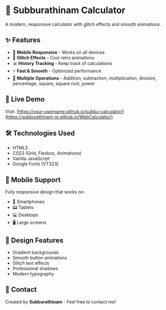 # 🧮 Subburathinam Calculator

A modern, responsive calculator with glitch effects and smooth animations.

## ✨ Features

- 📱 **Mobile Responsive** - Works on all devices
- 🎨 **Glitch Effects** - Cool retro animations
- 📊 **History Tracking** - Keep track of calculations
- ⚡ **Fast & Smooth** - Optimized performance
- 🎯 **Multiple Operations** - Addition, subtraction, multiplication, division, percentage, square, square root, power

## 🚀 Live Demo

Visit: [https://your-username.github.io/subbu-calculator/](https://subburathinam-m.github.io/WebCalculator/)

## 🛠️ Technologies Used

- HTML5
- CSS3 (Grid, Flexbox, Animations)
- Vanilla JavaScript
- Google Fonts (VT323)

## 📱 Mobile Support

Fully responsive design that works on:
- 📱 Smartphones
- 📟 Tablets  
- 💻 Desktops
- 🖥️ Large screens

## 🎨 Design Features

- Gradient backgrounds
- Smooth button animations
- Glitch text effects
- Professional shadows
- Modern typography

## 📧 Contact

Created by **Subburathinam** - Feel free to contact me!
